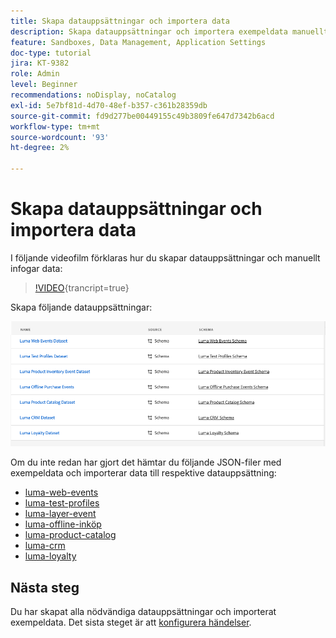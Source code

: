 ```yaml
---
title: Skapa datauppsättningar och importera data
description: Skapa datauppsättningar och importera exempeldata manuellt.
feature: Sandboxes, Data Management, Application Settings
doc-type: tutorial
jira: KT-9382
role: Admin
level: Beginner
recommendations: noDisplay, noCatalog
exl-id: 5e7bf81d-4d70-48ef-b357-c361b28359db
source-git-commit: fd9d277be00449155c49b3809fe647d7342b6acd
workflow-type: tm+mt
source-wordcount: '93'
ht-degree: 2%

---
```


# Skapa datauppsättningar och importera data

I följande videofilm förklaras hur du skapar datauppsättningar och manuellt infogar data:

>[!VIDEO](https://video.tv.adobe.com/v/334293?quality=12&learn=on){trancript=true}

Skapa följande datauppsättningar:

![Skapa datauppsättningar](/help/tutorial-configure-a-training-sandbox/assets/datasets.png)

Om du inte redan har gjort det hämtar du följande JSON-filer med exempeldata och importerar data till respektive datauppsättning:

* [luma-web-events](/help/tutorial-configure-a-training-sandbox/assets/luma-data/luma-web-events.json)
* [luma-test-profiles](/help/tutorial-configure-a-training-sandbox/assets/luma-data/luma-test-profiles.json)
* [luma-layer-event](/help/tutorial-configure-a-training-sandbox/assets/luma-data/luma-inventory-events.json)
* [luma-offline-inköp](/help/tutorial-configure-a-training-sandbox/assets/luma-data/luma-offline-purchases.json)
* [luma-product-catalog](/help/tutorial-configure-a-training-sandbox/assets/luma-data/luma-product-catalog.json)
* [luma-crm](/help/tutorial-configure-a-training-sandbox/assets/luma-data/luma-crm.json)
* [luma-loyalty](/help/tutorial-configure-a-training-sandbox/assets/luma-data/luma-loyalty.json)


## Nästa steg

Du har skapat alla nödvändiga datauppsättningar och importerat exempeldata. Det sista steget är att [konfigurera händelser](/help/tutorial-configure-a-training-sandbox/configure-events.md).
